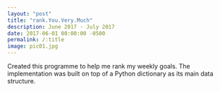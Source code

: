 ```yaml
---
layout: "post"
title: "rank.You.Very.Much"
description: June 2017 - July 2017
date: 2017-06-01 00:00:00 -0500
permalink: /:title
image: pic01.jpg
---
```


Created this programme to help me rank my weekly goals.  The implementation
was built on top of a Python dictionary as its main data structure.
